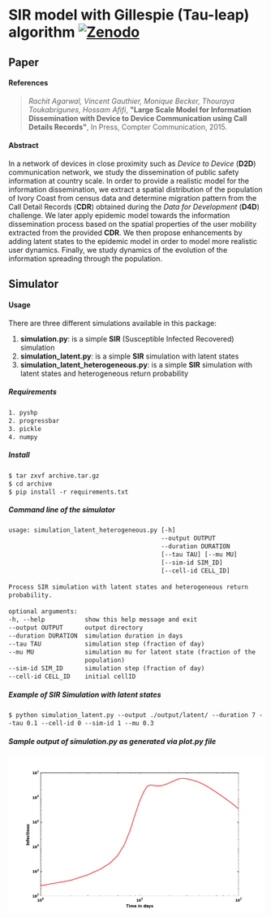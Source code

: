 SIR model with Gillespie (Tau-leap) algorithm [![Zenodo](https://zenodo.org/badge/doi/10.5281/zenodo.13789.svg)](http://dx.doi.org/10.5281/zenodo.13789)
===
## Paper

#### References

> *Rachit Agarwal, Vincent Gauthier, Monique Becker, Thouraya Toukabrigunes,   Hossam Afifi*, **"Large Scale Model for Information Dissemination with Device to Device Communication using Call Details Records"**, In Press, Compter Communication, 2015.

#### Abstract

In a network of devices in close proximity such as *Device to Device* (**D2D**) communication network, we study the dissemination of public safety information at country scale. In order to provide a realistic model for the information dissemination, we extract a spatial distribution of the population of Ivory Coast from census data and determine migration pattern from the Call Detail Records (**CDR**) obtained during the *Data for Development* (**D4D**) challenge. We later apply epidemic model towards the information dissemination process based on the spatial properties of the user mobility extracted from the provided **CDR**. We then propose enhancements by adding latent states to the epidemic model in order to model more realistic user dynamics. Finally, we study dynamics of the evolution of the information spreading through the population.

## Simulator

#### Usage

There are three different simulations available in this package:

1. **simulation.py**: is a simple **SIR** (Susceptible Infected Recovered) simulation
2. **simulation_latent.py**: is a simple **SIR** simulation with latent states
3. **simulation_latent_heterogeneous.py**: is a simple **SIR** simulation with latent states and heterogeneous return probability

##### Requirements
```
1. pyshp
2. progressbar
3. pickle
4. numpy
```
##### Install
```shell
$ tar zxvf archive.tar.gz
$ cd archive
$ pip install -r requirements.txt
```

##### Command line of the simulator
```shell
usage: simulation_latent_heterogeneous.py [-h]
                                          --output OUTPUT
                                          --duration DURATION
                                          [--tau TAU] [--mu MU]
                                          [--sim-id SIM_ID]
                                          [--cell-id CELL_ID]

Process SIR simulation with latent states and heterogeneous return probability.

optional arguments:
-h, --help           show this help message and exit
--output OUTPUT      output directory
--duration DURATION  simulation duration in days
--tau TAU            simulation step (fraction of day)
--mu MU              simulation mu for latent state (fraction of the
                     population)
--sim-id SIM_ID      simulation step (fraction of day)
--cell-id CELL_ID    initial cellID
```
##### Example of SIR Simulation with latent states

```shell
$ python simulation_latent.py --output ./output/latent/ --duration 7 --tau 0.1 --cell-id 0 --sim-id 1 --mu 0.3
```
##### Sample output of simulation.py as generated via plot.py file
![alt-tag](https://github.com/ComplexNetTSP/Simulation-Files-for-Large-Scale-Model-for-Information-Dissemination-with-Device-to-Device/blob/master/images/diffusion1.png)
